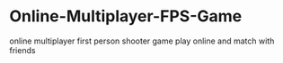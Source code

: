 # Online-Multiplayer-FPS-Game
online multiplayer first person shooter game
play online and match with friends
